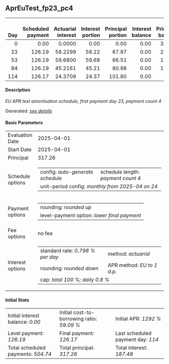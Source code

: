 <h2>AprEuTest_fp23_pc4</h2>
<table>
    <thead style="vertical-align: bottom;">
        <th style="text-align: right;">Day</th>
        <th style="text-align: right;">Scheduled payment</th>
        <th style="text-align: right;">Actuarial interest</th>
        <th style="text-align: right;">Interest portion</th>
        <th style="text-align: right;">Principal portion</th>
        <th style="text-align: right;">Interest balance</th>
        <th style="text-align: right;">Principal balance</th>
        <th style="text-align: right;">Total actuarial interest</th>
        <th style="text-align: right;">Total interest</th>
        <th style="text-align: right;">Total principal</th>
    </thead>
    <tr style="text-align: right;">
        <td class="ci00">0</td>
        <td class="ci01" style="white-space: nowrap;">0.00</td>
        <td class="ci02">0.0000</td>
        <td class="ci03">0.00</td>
        <td class="ci04">0.00</td>
        <td class="ci05">0.00</td>
        <td class="ci06">317.26</td>
        <td class="ci07">0.0000</td>
        <td class="ci08">0.00</td>
        <td class="ci09">0.00</td>
    </tr>
    <tr style="text-align: right;">
        <td class="ci00">23</td>
        <td class="ci01" style="white-space: nowrap;">126.19</td>
        <td class="ci02">58.2299</td>
        <td class="ci03">58.22</td>
        <td class="ci04">67.97</td>
        <td class="ci05">0.00</td>
        <td class="ci06">249.29</td>
        <td class="ci07">58.2299</td>
        <td class="ci08">58.22</td>
        <td class="ci09">67.97</td>
    </tr>
    <tr style="text-align: right;">
        <td class="ci00">53</td>
        <td class="ci01" style="white-space: nowrap;">126.19</td>
        <td class="ci02">59.6800</td>
        <td class="ci03">59.68</td>
        <td class="ci04">66.51</td>
        <td class="ci05">0.00</td>
        <td class="ci06">182.78</td>
        <td class="ci07">117.9099</td>
        <td class="ci08">117.90</td>
        <td class="ci09">134.48</td>
    </tr>
    <tr style="text-align: right;">
        <td class="ci00">84</td>
        <td class="ci01" style="white-space: nowrap;">126.19</td>
        <td class="ci02">45.2161</td>
        <td class="ci03">45.21</td>
        <td class="ci04">80.98</td>
        <td class="ci05">0.00</td>
        <td class="ci06">101.80</td>
        <td class="ci07">163.1260</td>
        <td class="ci08">163.11</td>
        <td class="ci09">215.46</td>
    </tr>
    <tr style="text-align: right;">
        <td class="ci00">114</td>
        <td class="ci01" style="white-space: nowrap;">126.17</td>
        <td class="ci02">24.3709</td>
        <td class="ci03">24.37</td>
        <td class="ci04">101.80</td>
        <td class="ci05">0.00</td>
        <td class="ci06">0.00</td>
        <td class="ci07">187.4970</td>
        <td class="ci08">187.48</td>
        <td class="ci09">317.26</td>
    </tr>
</table>
<h4>Description</h4>
<p><i>EU APR test amortisation schedule, first payment day 23, payment count 4</i></p>
<p>Generated: <i><a href="../GeneratedDate.html">see details</a></i></p>
<h4>Basic Parameters</h4>
<table>
    <tr>
        <td>Evaluation Date</td>
        <td>2025-04-01</td>
    </tr>
    <tr>
        <td>Start Date</td>
        <td>2025-04-01</td>
    </tr>
    <tr>
        <td>Principal</td>
        <td>317.26</td>
    </tr>
    <tr>
        <td>Schedule options</td>
        <td>
            <table>
                <tr>
                    <td>config: <i>auto-generate schedule</i></td>
                    <td>schedule length: <i><i>payment count</i> 4</i></td>
                </tr>
                <tr>
                    <td colspan="2" style="white-space: nowrap;">unit-period config: <i>monthly from 2025-04 on 24</i></td>
                </tr>
            </table>
        </td>
    </tr>
    <tr>
        <td>Payment options</td>
        <td>
            <table>
                <tr>
                    <td>rounding: <i>rounded up</i></td>
                </tr>
                <tr>
                    <td>level-payment option: <i>lower&nbsp;final&nbsp;payment</i></td>
                </tr>
            </table>
        </td>
    </tr>
    <tr>
        <td>Fee options</td>
        <td>no fee
        </td>
    </tr>
    <tr>
        <td>Interest options</td>
        <td>
            <table>
                <tr>
                    <td>standard rate: <i>0.798 % per day</i></td>
                    <td>method: <i>actuarial</i></td>
                </tr>
                <tr>
                    <td>rounding: <i>rounded down</i></td>
                    <td>APR method: <i>EU to 1 d.p.</i></td>
                </tr>
                <tr>
                    <td colspan="2">cap: <i>total 100 %; daily 0.8 %</td>
                </tr>
            </table>
        </td>
    </tr>
</table>
<h4>Initial Stats</h4>
<table>
    <tr>
        <td>Initial interest balance: <i>0.00</i></td>
        <td>Initial cost-to-borrowing ratio: <i>59.09 %</i></td>
        <td>Initial APR: <i>1292 %</i></td>
    </tr>
    <tr>
        <td>Level payment: <i>126.19</i></td>
        <td>Final payment: <i>126.17</i></td>
        <td>Last scheduled payment day: <i>114</i></td>
    </tr>
    <tr>
        <td>Total scheduled payments: <i>504.74</i></td>
        <td>Total principal: <i>317.26</i></td>
        <td>Total interest: <i>187.48</i></td>
    </tr>
</table>